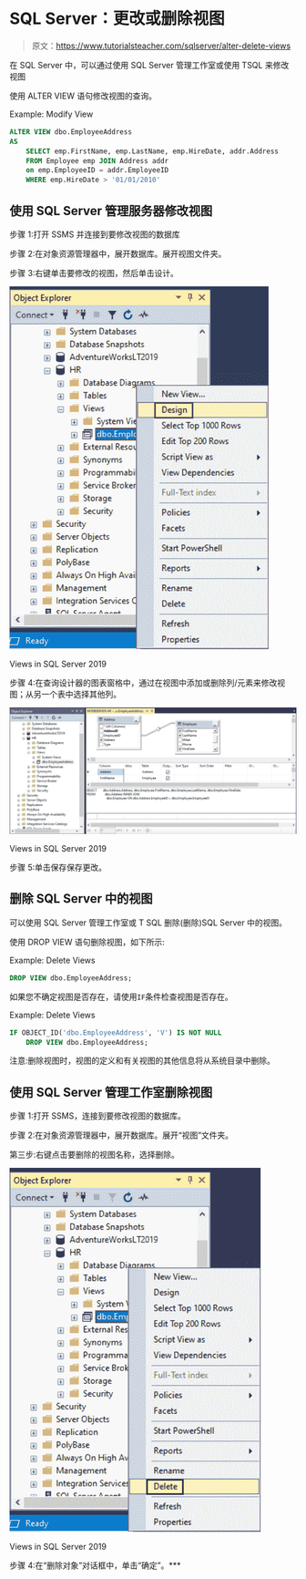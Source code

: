 # SQL Server：更改或删除视图

> 原文：<https://www.tutorialsteacher.com/sqlserver/alter-delete-views>

在 SQL Server 中，可以通过使用 SQL Server 管理工作室或使用 TSQL 来修改视图

使用 ALTER VIEW 语句修改视图的查询。

Example: Modify View 

```sql
ALTER VIEW dbo.EmployeeAddress  
AS 
    SELECT emp.FirstName, emp.LastName, emp.HireDate, addr.Address 
    FROM Employee emp JOIN Address addr 
    on emp.EmployeeID = addr.EmployeeID
    WHERE emp.HireDate > '01/01/2010' 
```

## 使用 SQL Server 管理服务器修改视图

步骤 1:打开 SSMS 并连接到要修改视图的数据库

步骤 2:在对象资源管理器中，展开数据库。展开视图文件夹。

步骤 3:右键单击要修改的视图，然后单击设计。

![](img/5ec5374cea82e324bf9ad6b9c7279751.png)

Views in SQL Server 2019



步骤 4:在查询设计器的图表窗格中，通过在视图中添加或删除列/元素来修改视图；从另一个表中选择其他列。

![](img/0c524d0cee717fcf728543f880416486.png)

Views in SQL Server 2019



步骤 5:单击保存保存更改。

## 删除 SQL Server 中的视图

可以使用 SQL Server 管理工作室或 T SQL 删除(删除)SQL Server 中的视图。

使用 DROP VIEW 语句删除视图，如下所示:

Example: Delete Views 

```sql
DROP VIEW dbo.EmployeeAddress; 
```

如果您不确定视图是否存在，请使用`IF`条件检查视图是否存在。

Example: Delete Views 

```sql
IF OBJECT_ID('dbo.EmployeeAddress', 'V') IS NOT NULL  
    DROP VIEW dbo.EmployeeAddress; 
```

注意:删除视图时，视图的定义和有关视图的其他信息将从系统目录中删除。

## 使用 SQL Server 管理工作室删除视图

步骤 1:打开 SSMS，连接到要修改视图的数据库。

步骤 2:在对象资源管理器中，展开数据库。展开“视图”文件夹。

第三步:右键点击要删除的视图名称，选择删除。

![](img/d343b4c73e0d95f1684600b6e4aa9c85.png)

Views in SQL Server 2019



步骤 4:在“删除对象”对话框中，单击“确定”。***
